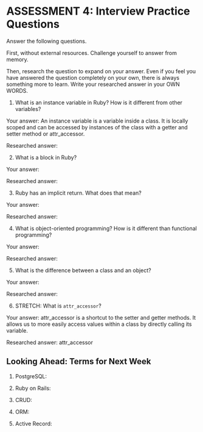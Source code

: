 # ASSESSMENT 4: Interview Practice Questions
Answer the following questions.

First, without external resources. Challenge yourself to answer from memory.

Then, research the question to expand on your answer. Even if you feel you have answered the question completely on your own, there is always something more to learn. Write your researched answer in your OWN WORDS.  

1. What is an instance variable in Ruby? How is it different from other variables?

  Your answer: An instance variable is a variable inside a class. It is locally scoped and can be accessed by instances of the class with a getter and setter method or attr_accessor. 

  Researched answer: 



2. What is a block in Ruby?

  Your answer:

  Researched answer:



3. Ruby has an implicit return. What does that mean?

  Your answer:

  Researched answer:



4. What is object-oriented programming? How is it different than functional programming?

  Your answer:

  Researched answer:



5. What is the difference between a class and an object?

  Your answer: 

  Researched answer:



6. STRETCH: What is `attr_accessor`?

  Your answer: attr_accessor is a shortcut to the setter and getter methods. It allows us to more easily access values within a class by directly calling its variable.

  Researched answer: attr_accessor



## Looking Ahead: Terms for Next Week

1. PostgreSQL:
 
2. Ruby on Rails:

3. CRUD:

4. ORM:

5. Active Record:
